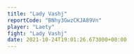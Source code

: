 ```yaml
---
title: "Lady Vashj"
reportCode: "BNhy3GwzCKJA89Vn"
player: "Laety"
fight: "Lady Vashj"
date: 2021-10-24T19:01:26.673000+00:00
---
```


